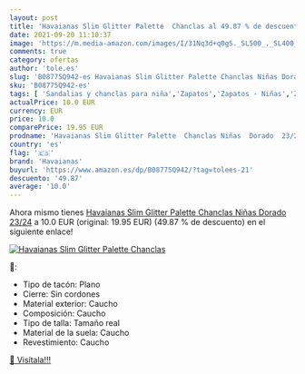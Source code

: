 ```yaml
---
layout: post
title: 'Havaianas Slim Glitter Palette  Chanclas al 49.87 % de descuento'
date: 2021-09-20 11:10:37
image: 'https://m.media-amazon.com/images/I/31Nq3d+q0gS._SL500_._SL400_.jpg'
comments: true
category: ofertas
author: 'tole.es'
slug: 'B08775Q942-es Havaianas Slim Glitter Palette Chanclas Niñas Dorado 23/24'
sku: 'B08775Q942-es'
tags: [ 'Sandalias y chanclas para niña','Zapatos','Zapatos - Niñas','Zapatos y complementos','chanclas','havaianas', ]
actualPrice: 10.0 EUR
currency: EUR
price: 10.0
comparePrice: 19.95 EUR
prodname: 'Havaianas Slim Glitter Palette  Chanclas Niñas  Dorado  23/24'
country: 'es'
flag: '🇪🇸'
brand: 'Havaianas'
buyurl: 'https://www.amazon.es/dp/B08775Q942/?tag=tolees-21'
descuento: '49.87'
average: '10.0'
---
```


Ahora mismo tienes [Havaianas Slim Glitter Palette  Chanclas Niñas  Dorado  23/24](https://www.amazon.es/dp/B08775Q942/?tag=tolees-21) a 10.0 EUR (original: 19.95 EUR) (49.87 %  de descuento) en el siguiente enlace!

[![Havaianas Slim Glitter Palette  Chanclas](https://m.media-amazon.com/images/I/31Nq3d+q0gS._SL500_._SL400_.jpg)](https://www.amazon.es/dp/B08775Q942/?tag=tolees-21)

🔎:

- Tipo de tacón: Plano
- Cierre: Sin cordones
- Material exterior: Caucho
- Composición: Caucho
- Tipo de talla: Tamaño real
- Material de la suela: Caucho
- Revestimiento: Caucho

[🛒 Visítala!!!](https://www.amazon.es/dp/B08775Q942/?tag=tolees-21)
